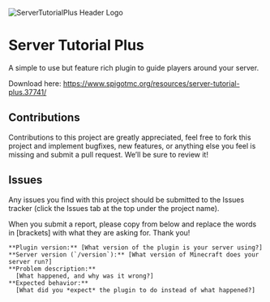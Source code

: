 ![ServerTutorialPlus Header Logo][logo]
# Server Tutorial Plus
A simple to use but feature rich plugin to guide players around your server.

Download here: https://www.spigotmc.org/resources/server-tutorial-plus.37741/

## Contributions
Contributions to this project are greatly appreciated, feel free to fork this project and implement bugfixes, new features, or anything else you feel is missing and submit a pull request. We’ll be sure to review it!

## Issues
Any issues you find with this project should be submitted to the Issues tracker (click the Issues tab at the top under the project name).

When you submit a report, please copy from below and replace the words in [brackets] with what they are asking for. Thank you!
```
**Plugin version:** [What version of the plugin is your server using?]
**Server version (`/version`):** [What version of Minecraft does your server run?]
**Problem description:**
  [What happened, and why was it wrong?]
**Expected behavior:**
  [What did you *expect* the plugin to do instead of what happened?]
```

[logo]: https://i.imgur.com/21UrTJ7.png
